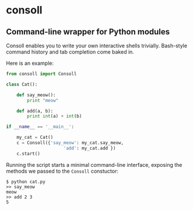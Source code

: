consoll
=======

Command-line wrapper for Python modules
---------------------------------------

Consoll enables you to write your own interactive shells trivially. Bash-style command history and tab completion come baked in.

Here is an example:


```python
from consoll import Consoll

class Cat():

    def say_meow():
        print "meow"

    def add(a, b):
        print int(a) + int(b)

if __name__ == '__main__':

    my_cat = Cat()
    c = Consoll({'say_meow': my_cat.say_meow,
                      'add': my_cat.add })
    c.start()
```

Running the script starts a minimal command-line interface, exposing the methods we passed to the `Consoll` constuctor:

    $ python cat.py
    >> say_meow
    meow
    >> add 2 3
    5
